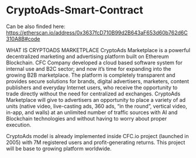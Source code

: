 # CryptoAds-Smart-Contract

Can be also finded here: https://etherscan.io/address/0x3637fcD710B99d2B643aF653d60b762d6C310A8B#code

WHAT IS CRYPTOADS MARKETPLACE
CryptoAds Marketplace is a powerful decentralized marketing and advertising platform built on Ethereum Blockchain. CFC Company developed a cloud based software system for internal use and B2C sector; and now it’s time for expanding into the growing B2B marketplace. The platform is completely transparent and provides secure solutions for brands, digital advertisers, marketers, content publishers and everyday Internet users, who receive the opportunity to trade directly without the need for centralized ad exchanges. CryptoAds Marketplace will give to advertisers an opportunity to place a variety of ad units (native video, live-casting ads, 360 ads, “in the round”, vertical video, in-app, and walls) at an unlimited number of traffic sources with AI and Blockchain technologies and without having to worry about proper execution.

CryptoAds model is already implemented inside CFC.io project (launched in 2005) with 7M registered users and profit-generating returns. This project will be base to growing platform worldwide.
